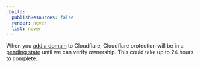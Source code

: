 ```yaml
---
_build:
  publishResources: false
  render: never
  list: never
---
```


When you [add a domain](/fundamentals/setup/manage-domains/add-site/) to Cloudflare, Cloudflare protection will be in a [pending state](/dns/zone-setups/reference/domain-status/) until we can verify ownership. This could take up to 24 hours to complete.